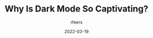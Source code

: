 ---
author: rfeers
date: 2022-03-19
permalink: false
publisher: uxdesigncc
tags:
  - dark-mode
target_url: https://uxdesign.cc/why-is-dark-mode-so-captivating-92f2ed4e0dc5
title: Why Is Dark Mode So Captivating?
---